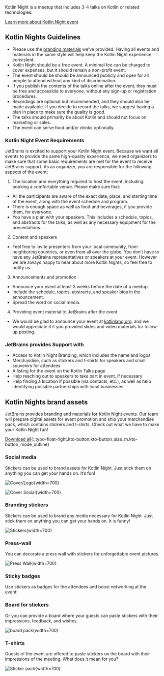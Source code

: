 [//]: # (title: Kotlin Nights branding)

Kotlin Night is a meetup that includes 3-4 talks on Kotlin or related technologies.

[Learn more about Kotlin Night event](https://kotlinlang.org/community/events.html#kotlin-nights)

## Kotlin Nights Guidelines

* Please use the [branding materials](https://drive.google.com/drive/folders/1wTJ-PiO6VvbY6XdACGLsWZ_N8KHI0Nvr) we’ve provided. Having all events and materials in the same style will help keep the Kotlin Night experience consistent.
* Kotlin Night should be a free event. A minimal fee can be charged to cover expenses, but it should remain a non-profit event.
* The event should be should be announced publicly and open for all people to attend without any kind of discrimination.
* If you publish the contents of the talks online after the event, they must be free and accessible to everyone, without any sign-up or registration procedures.
* Recordings are optional but recommended, and they should also be made available. If you decide to record the talks, we suggest having a plan in place to make sure the quality is good.
* The talks should primarily be about Kotlin and should not focus on marketing or sales.
* The event can serve food and/or drinks optionally.

### Kotlin Night Event Requirements

JetBrains is excited to support your Kotlin Night event. Because we want all events to provide the same high-quality experience, we need organizers to make sure that some basic requirements are met for the event to receive JetBrains support. As an organizer, you are responsible for the following aspects of the event:

1. The location and everything required to host the event, including booking a comfortable venue. Please make sure that:
* All the participants are aware of the exact date, place, and starting time of the event, along with the event
  schedule and program.
* There is enough space as well as food and beverages, if you provide them, for everyone.
* You have a plan with your speakers. This includes a schedule, topics, and abstracts for the talks, as well as any
  necessary equipment for the presentations.
2. Content and speakers
* Feel free to invite presenters from your local community, from neighboring countries, or even from all over the
  globe. You don’t have to have any JetBrains representatives or speakers at your event. However we are always happy to hear about more Kotlin Nights, so feel free to notify us.
3. Announcements and promotion
* Announce your event at least 3 weeks before the date of a meetup.
* Include the schedule, topics, abstracts, and speaker bios in the announcement.
* Spread the word on social media.
4. Providing event material to JetBrains after the event
* We would be glad to announce your event at [kotlinlang.org](https://kotlinlang.org/community/talks.html), and we would appreciate it if you provided slides and video materials for follow-up posting.

### JetBrains provides Support with

* Access to Kotlin Night Branding, which includes the name and logos
* Merchandise, such as stickers and t-shirts for speakers and small souvenirs for attendees
* A listing for the event on the Kotlin Talks page
* Help reaching out to speakers to take part in event, if necessary
* Help finding a location if possible (via contacts, etc.), as well as help identifying possible partnerships with
  local businesses

## Kotlin Nights brand assets

JetBrains provides branding and materials for Kotlin Night events. Our team will prepare digital assets for event promotion and ship your merchandise pack, which contains stickers and t-shirts. Check out what we have to make your Kotlin Night fun!

[Download all](https://drive.google.com/drive/folders/1wTJ-PiO6VvbY6XdACGLsWZ_N8KHI0Nvr){:.typo-float-right.kto-button.kto-button_size_m.kto-button_mode_outline}

### Social media

Stickers can be used to brand assets for Kotlin Night. Just stick them on anything you can get your hands on. It’s fun!

![Cover/Logo](kotlin-night-cover.svg){width=700}

![Cover Social](kotlin-night-fb.svg){width=700}

### Branding stickers

Stickers can be used to brand any media necessary for Kotlin Night. Just stick them on anything you can get your hands on. It is funny!

![Stickers](kotlin-night-stickers.svg){width=700}

<!-- ![Stickers usage](kotlin-night-stickers-usage.svg){width=700} -->

### Press-wall

You can decorate a press wall with stickers for unforgettable event pictures.

![Press Wall](kotlin-night-press-wall.svg){width=700}

### Sticky badges

Use stickers as badges for the attendees and boost networking at the event!

### Board for stickers

Or you can provide a board where your guests can paste stickers with their impressions, feedback, and wishes.

![board pack](kotlin-night-board.svg){width=700}

### T-shirts

Guests of the event are offered to paste stickers on the board with their impressions of the meeting. What does it mean for you?

![Sticker pack](kotlin-night-t-shirt.svg){width=700}
